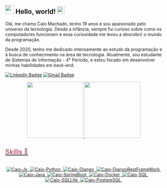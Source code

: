 ## <img src="https://raw.githubusercontent.com/iampavangandhi/iampavangandhi/master/gifs/Hi.gif" width="28px"> Hello, world! <img src="https://github.com/TheDudeThatCode/TheDudeThatCode/blob/master/Assets/Earth.gif" width="24px"> 

Olá, me chamo Caio Machado, tenho 19 anos e sou apaixonado pelo universo da tecnologia. Desde a infância, sempre fui curioso sobre como os computadores funcionam e essa curiosidade me levou a descobrir o mundo da programação.

Desde 2020, tenho me dedicado intensamente ao estudo da programação e à busca de conhecimento na área de tecnologia. Atualmente, sou estudante de Sistemas de Informação - 4° Período, e estou focado em desenvolver minhas habilidades em back-end.

[![Linkedin Badge](https://img.shields.io/badge/-Caio%20Machado-00875f?style=flat-square&logo=Linkedin&logoColor=white&link=https://www.linkedin.com/in/diego-schell-fernandes/)](https://www.linkedin.com/in/caio-machado-dev/) 
[![Gmail Badge](https://img.shields.io/badge/-caio.machado.dev@gmail.com-00875f?style=flat-square&logo=Gmail&logoColor=white&link=mailto:caio.machado.dev@gmail.com)](mailto:caio.machado.dev@gmail.com)

<div align="center">
  <a href="https://github.com/caio-machado-dev">
  <img height="180em" src="https://github-readme-stats.vercel.app/api?username=caio-machado-dev&theme=react&hide_border=false&include_all_commits=false&count_private=false"/>
  <img height="180em" src="https://github-readme-stats.vercel.app/api/top-langs/?username=caio-machado-dev&theme=react&hide_border=false&include_all_commits=false&count_private=false&layout=compact"/>
</div>

<h2 style="color: #ba6771;">Skills 🚀</h2>
<div style="display: inline_block" align="center"><br>
  <img  alt="Caio-Js" src="https://img.shields.io/badge/javascript-%23323330.svg?style=for-the-badge&logo=javascript&logoColor=%23F7DF1E">&nbsp;
  <img  alt="Caio-Python" src="https://img.shields.io/badge/python-3670A0?style=for-the-badge&logo=python&logoColor=ffdd54">&nbsp;
  <img alt="Caio-Django" src="https://img.shields.io/badge/django-%23092E20.svg?style=for-the-badge&logo=django&logoColor=white">&nbsp;
  <img  alt="Caio-DjangoRestFrameWork" src="https://img.shields.io/badge/DJANGO-REST-ff1709?style=for-the-badge&logo=django&logoColor=white&color=ff1709&labelColor=gray">&nbsp;
  <img  alt="Caio-Java" src="https://img.shields.io/badge/java-%23ED8B00.svg?style=for-the-badge&logo=openjdk&logoColor=white">&nbsp;
  <img  alt="Caio-SpringBoot" src="https://img.shields.io/badge/spring-%236DB33F.svg?style=for-the-badge&logo=spring&logoColor=white">&nbsp;
  <img  alt="Caio-Docker" src="https://img.shields.io/badge/docker-%230db7ed.svg?style=for-the-badge&logo=docker&logoColor=white">&nbsp;
  <img  alt="Caio-SQL" src="https://img.shields.io/badge/mysql-4479A1.svg?style=for-the-badge&logo=mysql&logoColor=white">&nbsp;
  <img alt="Caio-SQLLIte" src="https://img.shields.io/badge/sqlite-%2307405e.svg?style=for-the-badge&logo=sqlite&logoColor=white">&nbsp;
  <img alt="Caio-PostgreSQL" src="https://img.shields.io/badge/PostgreSQL-%2307405e.svg?style=for-the-badge&logo=postgresql&logoColor=white">&nbsp;
</div>
